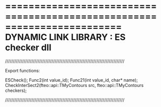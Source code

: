 






========================================================================
    DYNAMIC LINK LIBRARY : ES checker dll
========================================================================



/////////////////////////////////////////////////////////////////////////////

Export functions:

ESCheck();
Func2(int value_id);
Func21(int value_id, char* name);
CheckInterSect2(fteo::api::TMyContours src, fteo::api::TMyContours checkers);


/////////////////////////////////////////////////////////////////////////////
